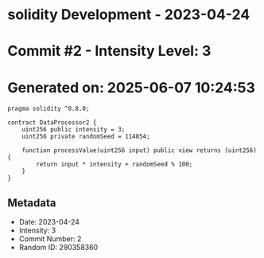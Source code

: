 ﻿# solidity Development - 2023-04-24
# Commit #2 - Intensity Level: 3
# Generated on: 2025-06-07 10:24:53
```solidity
pragma solidity ^0.8.0;

contract DataProcessor2 {
    uint256 public intensity = 3;
    uint256 private randomSeed = 114854;

    function processValue(uint256 input) public view returns (uint256) {
        return input * intensity + randomSeed % 100;
    }
}
```
## Metadata
- Date: 2023-04-24
- Intensity: 3
- Commit Number: 2
- Random ID: 290358360
